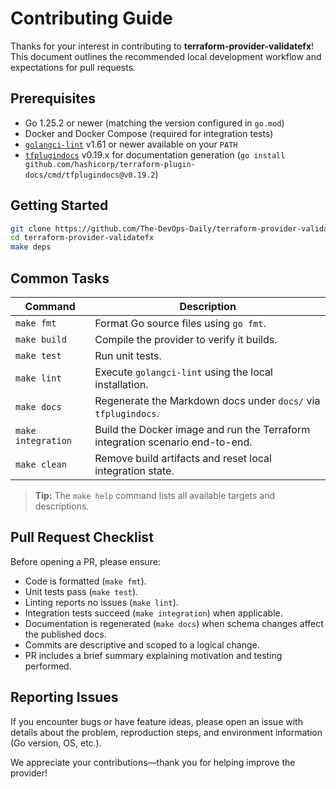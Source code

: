 # Contributing Guide

Thanks for your interest in contributing to **terraform-provider-validatefx**! This document outlines the recommended local development workflow and expectations for pull requests.

## Prerequisites

- Go 1.25.2 or newer (matching the version configured in `go.mod`)
- Docker and Docker Compose (required for integration tests)
- [`golangci-lint`](https://golangci-lint.run/) v1.61 or newer available on your `PATH`
- [`tfplugindocs`](https://github.com/hashicorp/terraform-plugin-docs) v0.19.x for documentation generation (`go install github.com/hashicorp/terraform-plugin-docs/cmd/tfplugindocs@v0.19.2`)

## Getting Started

```bash
git clone https://github.com/The-DevOps-Daily/terraform-provider-validatefx.git
cd terraform-provider-validatefx
make deps
```

## Common Tasks

| Command | Description |
| --- | --- |
| `make fmt` | Format Go source files using `go fmt`. |
| `make build` | Compile the provider to verify it builds. |
| `make test` | Run unit tests. |
| `make lint` | Execute `golangci-lint` using the local installation. |
| `make docs` | Regenerate the Markdown docs under `docs/` via `tfplugindocs`. |
| `make integration` | Build the Docker image and run the Terraform integration scenario end-to-end. |
| `make clean` | Remove build artifacts and reset local integration state. |

> **Tip:** The `make help` command lists all available targets and descriptions.

## Pull Request Checklist

Before opening a PR, please ensure:

- Code is formatted (`make fmt`).
- Unit tests pass (`make test`).
- Linting reports no issues (`make lint`).
- Integration tests succeed (`make integration`) when applicable.
- Documentation is regenerated (`make docs`) when schema changes affect the published docs.
- Commits are descriptive and scoped to a logical change.
- PR includes a brief summary explaining motivation and testing performed.

## Reporting Issues

If you encounter bugs or have feature ideas, please open an issue with details about the problem, reproduction steps, and environment information (Go version, OS, etc.).

We appreciate your contributions—thank you for helping improve the provider!
